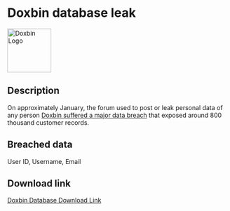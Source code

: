# Doxbin database leak

<img src="https://archive.org/services/img/doxbin-muisc/full/pct:500/0/default.jpg" alt="Doxbin Logo" width="100" height="100">

## Description

On approximately January, the forum used to post or leak personal data of any person <a href="https://cyberindemnity.org/2025/01/the-doxbin-data-breach-understanding-the-impact-of-435784-compromised-accounts/" target="_blank" rel="noopener">Doxbin suffered a major data breach</a> that exposed around 800 thousand customer records.

## Breached data

User ID, Username, Email

## Download link

[Doxbin Database Download Link](https://files.vc/d/dl?hash=e6bf6402cda7148ccb69318a13893482)

